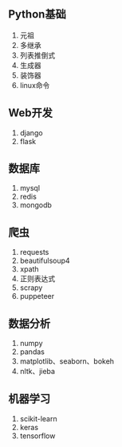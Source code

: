 ## Python基础
1. 元祖
2. 多继承
3. 列表推倒式
4. 生成器
5. 装饰器
6. linux命令

## Web开发
1. django
2. flask

## 数据库
1. mysql
2. redis
3. mongodb

## 爬虫
1. requests
2. beautifulsoup4
3. xpath
4. 正则表达式
5. scrapy
6. puppeteer

## 数据分析
1. numpy
2. pandas
3. matplotlib、seaborn、bokeh
4. nltk、jieba

## 机器学习
1. scikit-learn
2. keras
3. tensorflow

